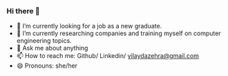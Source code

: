 ### Hi there 👋

- 🔭 I’m currently looking for a job as a new graduate.
- 🌱 I’m currently researching companies and training myself on computer engineering topics.
- 💬 Ask me about anything
- 📫 How to reach me: Github/ Linkedin/ yilaydazehra@gmail.com
- 😄 Pronouns: she/her
